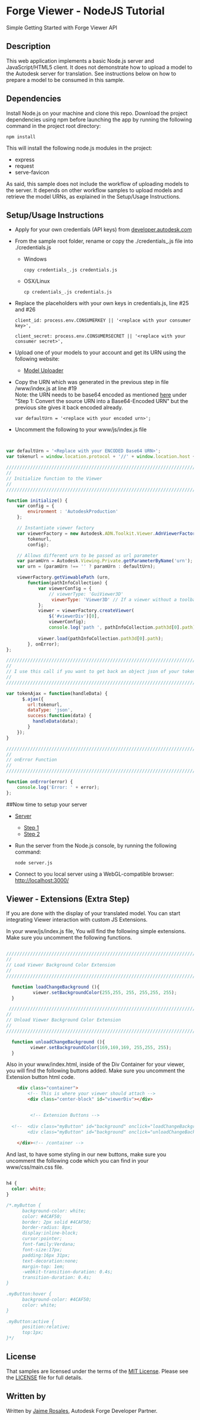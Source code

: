 # Forge Viewer - NodeJS Tutorial
Simple Getting Started with Forge Viewer API

## Description
This web application implements a basic Node.js server and JavaScript/HTML5 client. It does not demonstrate how to upload a model to the Autodesk server for translation. See instructions below on how to prepare a model to be consumed in this sample.

## Dependencies
Install Node.js on your machine and clone this repo. Download the project dependencies using npm before launching the app by running 
the following command in the project root directory:
```
npm install
```
This will install the following node.js modules in the project:
- express
- request
- serve-favicon

As said, this sample does not include the workflow of uploading models to the server.
It depends on other workflow samples to upload models and retrieve the model URNs, as explained in the Setup/Usage Instructions.


## Setup/Usage Instructions
 
* Apply for your own credentials (API keys) from [developer.autodesk.com](http://developer.autodesk.com)
* From the sample root folder, rename or copy the ./credentials_.js file into ./credentials.js <br />
  * Windows <br />
    ```
    copy credentials_.js credentials.js 
	```
  * OSX/Linux <br />
    ```
    cp credentials_.js credentials.js  
	```
* Replace the placeholders with your own keys in credentials.js, line #25 and #26 <br />
  ```
  client_id: process.env.CONSUMERKEY || '<replace with your consumer key>',
  
  client_secret: process.env.CONSUMERSECRET || '<replace with your consumer secret>',
  ```
* Upload one of your models to your account and get its URN using the following website:
  - [Model Uploader](https://models.autodesk.io/) 
  
* Copy the URN which was generated in the previous step in file /www/index.js at line #19 <br />Note: the URN needs to be base64 encoded as mentioned [here](https://developer.autodesk.com/en/docs/model-derivative/v2/tutorials/prepare-file-for-viewer/) under "Step 1: Convert the source URN into a Base64-Encoded URN" but the previous site gives it back encoded already.<br />
  ```
  var defaultUrn = '<replace with your encoded urn>';
  ```
* Uncomment the following to your www/js/index.js file

```js


var defaultUrn = '<Replace with your ENCODED Base64 URN>';
var tokenurl = window.location.protocol + '//' + window.location.host + '/api/token';

/////////////////////////////////////////////////////////////////////////////////
//
// Initialize function to the Viewer
//
/////////////////////////////////////////////////////////////////////////////////

function initialize() {
    var config = {
        environment : 'AutodeskProduction'
    };

    // Instantiate viewer factory
    var viewerFactory = new Autodesk.ADN.Toolkit.Viewer.AdnViewerFactory(
        tokenurl,
        config);

    // Allows different urn to be passed as url parameter
    var paramUrn = Autodesk.Viewing.Private.getParameterByName('urn');
    var urn = (paramUrn !== '' ? paramUrn : defaultUrn);

    viewerFactory.getViewablePath (urn,
        function(pathInfoCollection) {
            var viewerConfig = {
                // viewerType: 'GuiViewer3D'
                 viewerType: 'Viewer3D' // If a viewer without a toolbar is wanted
            };
            viewer = viewerFactory.createViewer(
                $('#viewerDiv')[0],
                viewerConfig);
                console.log('path ', pathInfoCollection.path3d[0].path);
                
            viewer.load(pathInfoCollection.path3d[0].path);
        }, onError);    
};

/////////////////////////////////////////////////////////////////////////////////
//
// I use this call if you want to get back an object json of your token
//
/////////////////////////////////////////////////////////////////////////////////

var tokenAjax = function(handleData) {
      $.ajax({
        url:tokenurl,
        dataType: 'json',  
        success:function(data) {
          handleData(data); 
        }
    });
}

/////////////////////////////////////////////////////////////////////////////////
//
// onError Function
//
/////////////////////////////////////////////////////////////////////////////////

function onError(error) {
    console.log('Error: ' + error);
};

```

##Now time to setup your server

* [Server](SERVER.md#Server)
  - [Step 1](SERVER.md#Step1)
  - [Step 2](SERVER.md#Step2)

* Run the server from the Node.js console, by running the following command: <br />
  ```
  node server.js 
  ```

* Connect to you local server using a WebGL-compatible browser: [http://localhost:3000/](http://localhost:3000/)


## Viewer - Extensions (Extra Step)

If you are done with the display of your translated model. You can start integrating Viewer interaction with custom JS Extensions. 

In your www/js/index.js file, You will find the following simple extensions. Make sure you uncomment the following functions.

``` js

/////////////////////////////////////////////////////////////////////////////////
//
// Load Viewer Background Color Extension
//
/////////////////////////////////////////////////////////////////////////////////

  function loadChangeBackground (){
          viewer.setBackgroundColor(255,255, 255, 255,255, 255);
  }

 /////////////////////////////////////////////////////////////////////////////////
//
// Unload Viewer Background Color Extension
//
/////////////////////////////////////////////////////////////////////////////////

  function unloadChangeBackground (){
         viewer.setBackgroundColor(169,169,169, 255,255, 255);
  }

```

Also in your www/index.html, inside of the Div Container for your viewer, you will find the following buttons added. Make sure you uncomment the Extension button html code.

``` html
    <div class="container">
        <!-- This is where your viewer should attach -->
        <div class="center-block" id="viewerDiv"></div>


         <!-- Extension Buttons -->
        
  <!--  <div class="myButton" id="background" onclick="loadChangeBackground()">Load Background</div>
        <div class="myButton" id="background" onclick="unloadChangeBackground()">Unload Background</div> -->
        
    </div><!-- /container -->
```

And last, to have some styling in our new buttons, make sure you uncomment the following code which you can find in your www/css/main.css file.

``` css

h4 {
  color: white;
}

/*.myButton {
      background-color: white;
      color: #4CAF50;
      border: 2px solid #4CAF50;
      border-radius: 8px;
      display:inline-block;
      cursor:pointer;
      font-family:Verdana;
      font-size:17px;
      padding:16px 31px;
      text-decoration:none;
      margin-top: 1em;
      -webkit-transition-duration: 0.4s; 
      transition-duration: 0.4s;
}

.myButton:hover {
      background-color: #4CAF50; 
      color: white;
}

.myButton:active {
      position:relative;
      top:1px;
}*/


```

## License

That samples are licensed under the terms of the [MIT License](http://opensource.org/licenses/MIT). Please see the [LICENSE](LICENSE) file for full details.


## Written by 

Written by [Jaime Rosales](https://twitter.com/afrojme), Autodesk Forge Developer Partner.


